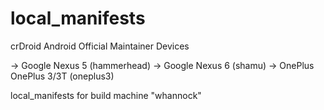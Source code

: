 # local_manifests

crDroid Android Official Maintainer Devices

-> Google Nexus 5 (hammerhead)
-> Google Nexus 6 (shamu)
-> OnePlus OnePlus 3/3T (oneplus3)

local_manifests for build machine "whannock"
